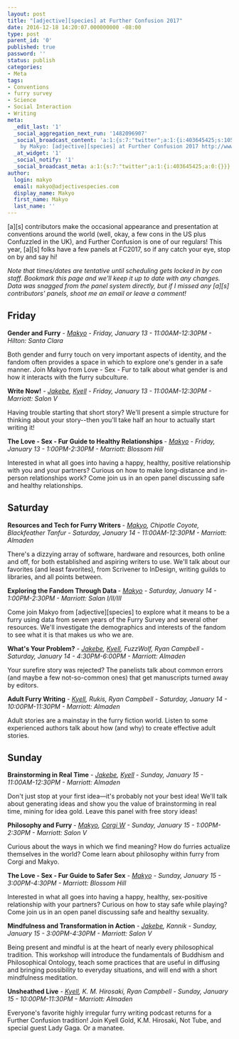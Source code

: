 ```yaml
---
layout: post
title: "[adjective][species] at Further Confusion 2017"
date: 2016-12-18 14:20:07.000000000 -08:00
type: post
parent_id: '0'
published: true
password: ''
status: publish
categories:
- Meta
tags:
- Conventions
- furry survey
- Science
- Social Interaction
- Writing
meta:
  _edit_last: '1'
  _social_aggregation_next_run: '1482096907'
  _social_broadcast_content: 'a:1:{s:7:"twitter";a:1:{i:403645425;s:105:"New Post
    by Makyo: [adjective][species] at Further Confusion 2017 http://www.adjectivespecies.com/?p=2910";}}'
  _at_widget: '1'
  _social_notify: '1'
  _social_broadcast_meta: a:1:{s:7:"twitter";a:1:{i:403645425;a:0:{}}}
author:
  login: makyo
  email: makyo@adjectivespecies.com
  display_name: Makyo
  first_name: Makyo
  last_name: ''
---
```

<p>[a][s] contributors make the occasional appearance and presentation at conventions around the world (well, okay, a few cons in the US plus Confuzzled in the UK), and Further Confusion is one of our regulars! This year, [a][s] folks have a few panels at FC2017, so if any catch your eye, stop on by and say hi!</p>
<p><em>Note that times/dates are tentative until scheduling gets locked in by con staff. Bookmark this page and we'll keep it up to date with any changes. Data was snagged from the panel system directly, but if I missed any [a][s] contributors' panels, shoot me an email or leave a comment!</em></p>
<h2>Friday</h2>
<p><strong>Gender and Furry</strong><em> - <a href="http://adjectivespecies.com/author/makyo/">Makyo</a> - Friday, January 13 - 11:00AM-12:30PM - Hilton: Santa Clara</em></p>
<p>Both gender and furry touch on very important aspects of identity, and the fandom often provides a space in which to explore one's gender in a safe manner. Join Makyo from Love - Sex - Fur to talk about what gender is and how it interacts with the furry subculture.</p>
<p><strong>Write Now!</strong> <em>- <a href="http://www.adjectivespecies.com/author/jakebe/">Jakebe</a>, <a href="http://www.adjectivespecies.com/author/kyell/">Kyell</a> - Friday, January 13 - 11:00AM-12:30PM - Marriott: Salon V</em></p>
<p>Having trouble starting that short story? We'll present a simple structure for thinking about your story--then you'll take half an hour to actually start writing it!</p>
<p><strong>The Love - Sex - Fur Guide to Healthy Relationships<em> </em></strong><em>- <a href="http://adjectivespecies.com/author/makyo/">Makyo</a> - Friday, January 13 - 1:00PM-2:30PM - Marriott: Blossom Hill</em></p>
<p>Interested in what all goes into having a happy, healthy, positive relationship with you and your partners? Curious on how to make long-distance and in-person relationships work? Come join us in an open panel discussing safe and healthy relationships.</p>
<h2>Saturday</h2>
<p><strong>Resources and Tech for Furry Writers </strong><em>- <a href="http://adjectivespecies.com/author/makyo/">Makyo</a>, Chipotle Coyote, Blackfeather Tanfur - Saturday, January 14 - 11:00AM-12:30PM - Marriott: Almaden</em></p>
<p>There's a dizzying array of software, hardware and resources, both online and off, for both established and aspiring writers to use. We'll talk about our favorites (and least favorites), from Scrivener to InDesign, writing guilds to libraries, and all points between.</p>
<p><strong>Exploring the Fandom Through Data </strong><em>- <a href="http://adjectivespecies.com/author/makyo/">Makyo</a> - Saturday, January 14 - 1:00PM-2:30PM - Marriott: Salan I/II/III</em></p>
<p>Come join Makyo from [adjective][species] to explore what it means to be a furry using data from seven years of the Furry Survey and several other resources. We'll investigate the demographics and interests of the fandom to see what it is that makes us who we are.</p>
<p><strong>What's Your Problem?</strong> <em>- <a href="http://www.adjectivespecies.com/author/jakebe/">Jakebe</a>, <a href="http://www.adjectivespecies.com/author/kyell/">Kyell</a>, FuzzWolf, Ryan Campbell - Saturday, January 14 - 4:30PM-6:00PM - Marriott: Almaden</em></p>
<p>Your surefire story was rejected? The panelists talk about common errors (and maybe a few not-so-common ones) that get manuscripts turned away by editors.</p>
<p><strong>Adult Furry Writing</strong> <em>- <a href="http://www.adjectivespecies.com/author/kyell/">Kyell</a>, Rukis, Ryan Campbell - Saturday, January 14 - 10:00PM-11:30PM - Marriott: Almaden</em></p>
<p>Adult stories are a mainstay in the furry fiction world. Listen to some experienced authors talk about how (and why) to create effective adult stories.</p>
<h2>Sunday</h2>
<p><strong>Brainstorming in Real Time</strong> <em>- <a href="http://www.adjectivespecies.com/author/jakebe/">Jakebe</a>, <a href="http://www.adjectivespecies.com/author/kyell/">Kyell</a> - Sunday, January 15 - 11:00AM-12:30PM - Marriott: Almaden</em></p>
<p>Don't just stop at your first idea—it's probably not your best idea! We'll talk about generating ideas and show you the value of brainstorming in real time, mining for idea gold. Leave this panel with free story ideas!</p>
<p><strong>Philosophy and Furry </strong><em>- <a href="http://adjectivespecies.com/author/makyo/">Makyo</a>, <a href="http://www.adjectivespecies.com/author/corgi-w/">Corgi W</a> - Sunday, January 15 - 1:00PM-2:30PM - Marriott: Salon V</em></p>
<p>Curious about the ways in which we find meaning? How do furries actualize themselves in the world? Come learn about philosophy within furry from Corgi and Makyo.</p>
<p><strong>The Love - Sex - Fur Guide to Safer Sex</strong> <em>- <a href="http://adjectivespecies.com/author/makyo/">Makyo</a> - Sunday, January 15 - 3:00PM-4:30PM - Marriott: Blossom Hill</em></p>
<p>Interested in what all goes into having a happy, healthy, sex-positive relationship with your partners? Curious on how to stay safe while playing? Come join us in an open panel discussing safe and healthy sexuality.</p>
<p><strong>Mindfulness and Transformation in Action</strong> <em>- <a href="http://www.adjectivespecies.com/author/jakebe/">Jakebe</a>, Kannik - Sunday, January 15 - 3:00PM-4:30PM - Marriott: Salon V</em></p>
<p>Being present and mindful is at the heart of nearly every philosophical tradition. This workshop will introduce the fundamentals of Buddhism and Philosophical Ontology, teach some practices that are useful in diffusing and bringing possibility to everyday situations, and will end with a short mindfulness meditation.</p>
<p><strong>Unsheathed Live</strong> <em>- <a href="http://www.adjectivespecies.com/author/kyell/">Kyell</a>, K. M. Hirosaki, Ryan Campbell - Sunday, January 15 - 10:00PM-11:30PM - Marriott: Almaden</em></p>
<p>Everyone's favorite highly irregular furry writing podcast returns for a Further Confusion tradition! Join Kyell Gold, K.M. Hirosaki, Not Tube, and special guest Lady Gaga. Or a manatee.</p>



